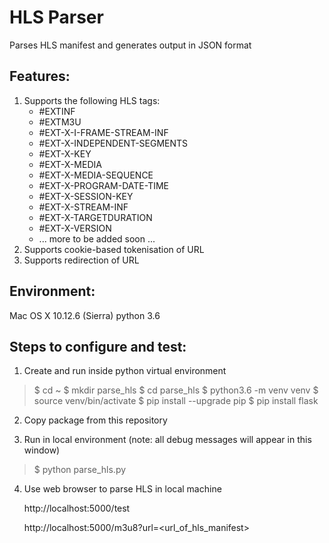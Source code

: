 # HLS Parser
Parses HLS manifest and generates output in JSON format

## Features:
1. Supports the following HLS tags:
    * #EXTINF
    * #EXTM3U
    * #EXT-X-I-FRAME-STREAM-INF
    * #EXT-X-INDEPENDENT-SEGMENTS
    * #EXT-X-KEY
    * #EXT-X-MEDIA
    * #EXT-X-MEDIA-SEQUENCE
    * #EXT-X-PROGRAM-DATE-TIME
    * #EXT-X-SESSION-KEY
    * #EXT-X-STREAM-INF
    * #EXT-X-TARGETDURATION
    * #EXT-X-VERSION
    * ... more to be added soon ...
2. Supports cookie-based tokenisation of URL
3. Supports redirection of URL

## Environment:
Mac OS X 10.12.6 (Sierra)
python 3.6

## Steps to configure and test:

1. Create and run inside python virtual environment
> $ cd ~
> $ mkdir parse_hls
> $ cd parse_hls
> $ python3.6 -m venv venv
> $ source venv/bin/activate
> $ pip install --upgrade pip 
> $ pip install flask

2. Copy package from this repository

3. Run in local environment (note: all debug messages will appear in this window)
> $ python parse_hls.py

4. Use web browser to parse HLS in local machine

    http://localhost:5000/test 

    http://localhost:5000/m3u8?url=<url_of_hls_manifest>
